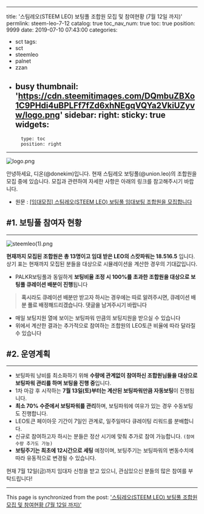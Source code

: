 
---
title: '스팀레오(STEEM LEO) 보팅풀 조합원 모집 및 참여현황 (7월 12일 까지)'
permlink: steem-leo-7-12
catalog: true
toc_nav_num: true
toc: true
position: 9999
date: 2019-07-10 07:43:00
categories:
- sct
tags:
- sct
- steemleo
- palnet
- zzan
- busy
thumbnail: 'https://cdn.steemitimages.com/DQmbuZBXo1C9PHdi4uBPLFf7fZd6xhNEgqVQYa2VkiUZyvw/logo.png'
sidebar:
    right:
        sticky: true
widgets:
    -
        type: toc
        position: right
---


![logo.png](https://cdn.steemitimages.com/DQmbuZBXo1C9PHdi4uBPLFf7fZd6xhNEgqVQYa2VkiUZyvw/logo.png)

안녕하세요, 디온(@donekim)입니다. 현재 스팀레오 보팅풀(@union.leo)의 조합원을 모집 중에 있습니다. 모집과 관련하여 자세한 사항은 아래의 링크를 참고해주시기 바랍니다.

- 원문 : [[임대모집] 스팀레오(STEEM LEO) 보팅풀 임대보팅 조합원을 모집합니다](https://www.steemcoinpan.com/sct/@donekim/steem-leo)

## #1. 보팅풀 참여자 현황
---

![steemleo(1).png](https://cdn.steemitimages.com/DQmRf7q9NfwnQk54CKzH17yMQW8UtXWx1rDC6zx5ziMUk9N/steemleo(1).png)

**현재까지 모집된 조합원은 총 13명이고 임대 받은 LEO의 스캇파워는 18.516.5** 입니다. 상기 표는 현재까지 모집된 분들을 대상으로 시뮬레이션을 계산한 경우의 기대값입니다.

- PALKR보팅풀과 동일하게 **보팅비율 조정 시 100%를 초과한 조합원을 대상으로 보팅풀 큐레이션 배분이 진행**됩니다
> **혹시라도 큐레이션 배분만 받고자 하시는 경우에는 따로 알려주시면, 큐레이션 배분 풀로 배정해드리겠습니다. 댓글을 남겨주시기 바랍니다**

- 매일 보팅지원 열에 보이는 보팅파워 만큼의 보팅지원을 받으실 수 있습니다
- 위에서 계산한 결과는 추가적으로 참여하는 조합원의 LEO토큰 비율에 따라 달라질 수 있습니다


## #2. 운영계획
---
- 보팅파워 낭비를 최소화하기 위해 **수량에 관계없이 참여하신 조합원님들을 대상으로 보팅파워 관리를 하며 보팅을 진행 중**입니다.
- 1차 마감 후 시작하는 **7월 13일(토)부터는 계산된 보팅파워만큼 자동보팅**이 진행됩니다.
- **최소 70% 수준에서 보팅파워를 관리**하며, 보팅파워에 여유가 있는 경우 수동보팅도 진행합니다.
- LEO토큰 페이아웃 기간이 7일인 관계로, 일주일마다 큐레이팅 리워드를 분배합니다.
- 신규로 참여하고자 하시는 분들은 정산 시기에 맞춰 추가로 참여 가능합니다. `(참여수량 추가도 가능)`
- **보팅주기는 최초에 12시간으로 세팅** 예정이며, 보팅주기는 보팅파워의 변동수치에 따라 유동적으로 변경될 수 있습니다.

현재 7월 12일(금)까지 임대자 신청을 받고 있으니, 관심있으신 분들의 많은 참여를 부탁드립니다!

- - -

This page is synchronized from the post: ['스팀레오(STEEM LEO) 보팅풀 조합원 모집 및 참여현황 (7월 12일 까지)'](https://steemit.com/@donekim/steem-leo-7-12)
